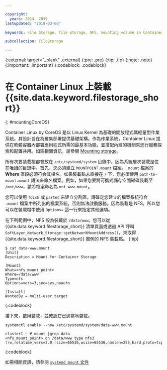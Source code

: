 ```yaml
---

copyright:
  years: 2014, 2019
lastupdated: "2019-03-08"

keywords: File Storage, file storage, NFS, mounting volume in Container Linux, CoreOS

subcollection: FileStorage

---
```

{:external: target="_blank" .external}
{:pre: .pre}
{:tip: .tip}
{:note: .note}
{:important: .important}
{:codeblock: .codeblock}


# 在 Container Linux 上裝載 {{site.data.keyword.filestorage_short}}
{: #mountingCoreOS}

Container Linux by CoreOS 是以 Linux Kernel 為基礎的開放程式碼輕量型作業系統。其設計旨在為叢集部署提供基礎架構。作為作業系統，Container Linux 提供在軟體容器內部署應用程式所需的最基本功能，並搭配內建的機制來進行服務探索和配置共用。如需相關資訊，請參閱 [Mounting storage](https://coreos.com/os/docs/latest/mounting-storage.html)。

所有次要裝載檔都會放在 `/etc/systemd/system` 目錄中，因為系統層次裝載是位在唯讀的目錄中。首先，您必須建立 `MOUNTPOINT.mount` 檔案。`.mount` 檔案的 **Where** 區段必須符合其檔名。如果裝載點未直接在 `/` 下，您必須使用 `path-to-mount.mount` 語法來命名檔案。例如，如果您要將可攜式儲存空間磁碟裝載至 `/mnt/www`，請將檔案命名為 `mnt-www.mount`。

您可以使用 `fdisk` 或 `parted` 來建立分割區。請確定您建立的檔案系統符合 `.mount` 檔案中所列出的檔案系統，否則無法啟動服務。因為裝載是 NFS，所以您可以在裝載檔中使用 `Options=` 這一行來指定其他選項。

在下列範例中，NFS 設為裝載於 `/data/www`。您可以從 {{site.data.keyword.filestorage_short}} 清單頁面或透過 API 呼叫 `SoftLayer_Network_Storage::getNetworkMountAddress()`，來取得 {{site.data.keyword.filestorage_short}} 實例的 NFS 裝載點。
{:tip}

```
$ cat data-www.mount
[Unit]
Description = Mount for Container Storage

[Mount]
What=<nfs_mount_point>
Where=/data/www
Type=nfs
Options=vers=3,sec=sys,noauto

[Install]
WantedBy = multi-user.target
```
{:codeblock}

接下來，啟用裝載，並確認它已適當地裝載。

```
systemctl enable --now /etc/systemd/system/data-www.mount

cluster1 ~ # mount |grep data
<nfs_mount_point> on /data/www type nfs3 (rw,relatime,vers=3.0,rsize=65536,wsize=65536,namlen=255,hard,proto=tcp,port=0,timeo=600,retrans=2,sec=sys,clientaddr=10.81.x.x,local_lock=none,addr=10.1.x.x)
```
{:codeblock}

如需相關資訊，請參閱 [`systemd mount` 文件](https://www.freedesktop.org/software/systemd/man/systemd.mount.html)
